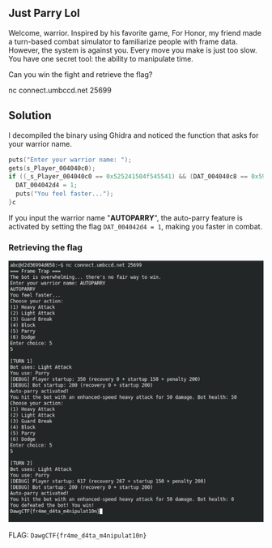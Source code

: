 ## Just Parry Lol

Welcome, warrior. Inspired by his favorite game, For Honor, my friend made a turn-based combat simulator to familiarize people with frame data. However, the system is against you. Every move you make is just too slow. You have one secret tool: the ability to manipulate time.

Can you win the fight and retrieve the flag?

nc connect.umbccd.net 25699

## Solution

I decompiled the binary using Ghidra and noticed the function that asks for your warrior name.
```c
puts("Enter your warrior name: ");
gets(s_Player_004040c0);
if ((_s_Player_004040c0 == 0x525241504f545541) && (DAT_004040c8 == 0x59)) {
  DAT_004042d4 = 1;
  puts("You feel faster...");
}c
```

If you input the warrior name "**AUTOPARRY**", the auto-parry feature is activated by setting the flag `DAT_004042d4 = 1`, making you faster in combat.

### Retrieving the flag

![flag](https://github.com/aqxq/CTF-Writeups/blob/main/DawgCTF/Pwn/Just%20Parry%20lol/flag.png)


FLAG: `DawgCTF{fr4me_d4ta_m4nipulat10n}`

